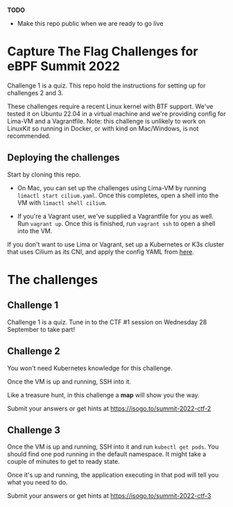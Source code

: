 **TODO**
* Make this repo public when we are ready to go live

# Capture The Flag Challenges for eBPF Summit 2022

Challenge 1 is a quiz. This repo hold the instructions for setting up for challenges 2 and 3. 

These challenges require a recent Linux kernel with BTF support. We've tested it
on Ubuntu 22.04 in a virtual machine and we're providing config for Lima-VM and
a Vagrantfile. Note: this challenge is unlikely to work on LinuxKit so running
in Docker, or with kind on Mac/Windows, is not recommended.  
## Deploying the challenges

Start by cloning this repo.

* On Mac, you can set up the challenges using Lima-VM by running `limactl start
  cilium.yaml`. Once this completes, open a shell into the VM with `limactl
  shell cilium`.

* If you're a Vagrant user, we've supplied a Vagrantfile for you as well. Run
  `vagrant up`. Once this is finished, run `vagrant ssh` to open a shell into
  the VM.

If you don't want to use Lima or Vagrant, set up a Kubernetes or K3s cluster
that uses Cilium as its CNI, and apply the config YAML from [here](https://gist.githubusercontent.com/lizrice/107e492b82f386da8883e9d1a385c0b2/raw/daa94d6452dd0d2659fd6d508116478b1f64f034/ctfapp.yaml). 

# The challenges

## Challenge 1 

Challenge 1 is a quiz. Tune in to the CTF #1 session on Wednesday 28 September to take part!

## Challenge 2

You won't need Kubernetes knowledge for this challenge.

Once the VM is up and running, SSH into it.

Like a treasure hunt, in this challenge a **map** will show you the way.

Submit your answers or get hints at https://isogo.to/summit-2022-ctf-2 

## Challenge 3

 Once the VM is up and running, SSH into it and run `kubectl get pods`. You
 should find one pod running in the default namespace. It might take a couple of
 minutes to get to ready state.
 
 Once it's up and running, the application executing in that pod will tell you what you need to do.

Submit your answers or get hints at https://isogo.to/summit-2022-ctf-3 